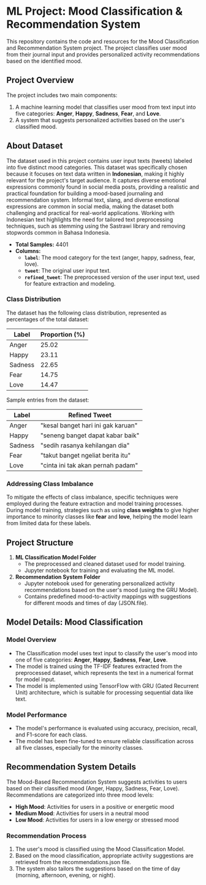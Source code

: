 # ML Project: Mood Classification & Recommendation System
This repository contains the code and resources for the Mood Classification and Recommendation System project. The project classifies user mood from their journal input and provides personalized activity recommendations based on the identified mood.

## Project Overview
The project includes two main components:
1. A machine learning model that classifies user mood from text input into five categories: **Anger**, **Happy**, **Sadness**, **Fear**, and **Love**.
2. A system that suggests personalized activities based on the user's classified mood.

## About Dataset

The dataset used in this project contains user input texts (tweets) labeled into five distinct mood categories. This dataset was specifically chosen because it focuses on text data written in **Indonesian**, making it highly relevant for the project's target audience. It captures diverse emotional expressions commonly found in social media posts, providing a realistic and practical foundation for building a mood-based journaling and recommendation system. Informal text, slang, and diverse emotional expressions are common in social media, making the dataset both challenging and practical for real-world applications. Working with Indonesian text highlights the need for tailored text preprocessing techniques, such as stemming using the Sastrawi library and removing stopwords common in Bahasa Indonesia.

- **Total Samples:** 4401
- **Columns:**
  - **`label`**: The mood category for the text (anger, happy, sadness, fear, love).
  - **`tweet`**: The original user input text.
  - **`refined_tweet`**: The preprocessed version of the user input text, used for feature extraction and modeling.

### Class Distribution
The dataset has the following class distribution, represented as percentages of the total dataset:

| Label   | Proportion (%) |
|---------|----------------|
| Anger   | 25.02         |
| Happy   | 23.11         |
| Sadness | 22.65         |
| Fear    | 14.75         |
| Love    | 14.47         |

Sample entries from the dataset:

| Label   | Refined Tweet                     |
|---------|-----------------------------------|
| Anger   | "kesal banget hari ini gak karuan"|
| Happy   | "seneng banget dapat kabar baik"  |
| Sadness | "sedih rasanya kehilangan dia"    |
| Fear    | "takut banget ngeliat berita itu" |
| Love    | "cinta ini tak akan pernah padam" |

### Addressing Class Imbalance
To mitigate the effects of class imbalance, specific techniques were employed during the feature extraction and model training processes. During model training, strategies such as using **class weights** to give higher importance to minority classes like **fear** and **love**, helping the model learn from limited data for these labels.



## Project Structure
1. **ML Classification Model Folder**  
   - The preprocessed and cleaned dataset used for model training.
   - Jupyter notebook for training and evaluating the ML model.
2. **Recommendation System Folder**  
   - Jupyter notebook used for generating personalized activity recommendations based on the user's mood (using the GRU Model).
   - Contains predefined mood-to-activity mappings with suggestions for different moods and times of day (JSON.file).

## Model Details: Mood Classification
### Model Overview
- The Classification model uses text input to classify the user's mood into one of five categories: **Anger**, **Happy**, **Sadness**, **Fear**, **Love**.
- The model is trained using the TF-IDF features extracted from the preprocessed dataset, which represents the text in a numerical format for model input.
- The model is implemented using TensorFlow with GRU (Gated Recurrent Unit) architecture, which is suitable for processing sequential data like text.
### Model Performance
- The model's performance is evaluated using accuracy, precision, recall, and F1-score for each class.
- The model has been fine-tuned to ensure reliable classification across all five classes, especially for the minority classes.

## Recommendation System Details
The Mood-Based Recommendation System suggests activities to users based on their classified mood (Anger, Happy, Sadness, Fear, Love).
Recommendations are categorized into three mood levels:
  - **High Mood**: Activities for users in a positive or energetic mood
  - **Medium Mood**: Activities for users in a neutral mood 
  - **Low Mood**: Activities for users in a low energy or stressed mood
### Recommendation Process
1. The user's mood is classified using the Mood Classification Model.
2. Based on the mood classification, appropriate activity suggestions are retrieved from the recommendations.json file.
3. The system also tailors the suggestions based on the time of day (morning, afternoon, evening, or night).

